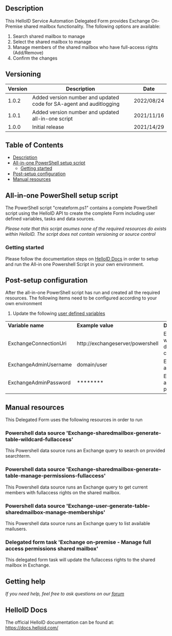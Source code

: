 <!-- Description -->
## Description
This HelloID Service Automation Delegated Form provides Exchange On-Premise shared mailbox functionality. The following options are available:
 1. Search shared mailbox to manage
 2. Select the shared mailbox to manage
 3. Manage members of the shared mailbox who have full-access rights (Add/Remove)
 4. Confirm the changes
 
## Versioning
| Version | Description | Date |
| - | - | - |
| 1.0.2   | Added version number and updated code for SA-agent and auditlogging | 2022/08/24  |
| 1.0.1   | Added version number and updated all-in-one script | 2021/11/16  |
| 1.0.0   | Initial release | 2021/14/29 |

<!-- TABLE OF CONTENTS -->
## Table of Contents
* [Description](#description)
* [All-in-one PowerShell setup script](#all-in-one-powershell-setup-script)
  * [Getting started](#getting-started)
* [Post-setup configuration](#post-setup-configuration)
* [Manual resources](#manual-resources)


## All-in-one PowerShell setup script
The PowerShell script "createform.ps1" contains a complete PowerShell script using the HelloID API to create the complete Form including user defined variables, tasks and data sources.

 _Please note that this script asumes none of the required resources do exists within HelloID. The script does not contain versioning or source control_


### Getting started
Please follow the documentation steps on [HelloID Docs](https://docs.helloid.com/hc/en-us/articles/360017556559-Service-automation-GitHub-resources) in order to setup and run the All-in one Powershell Script in your own environment.

 
## Post-setup configuration
After the all-in-one PowerShell script has run and created all the required resources. The following items need to be configured according to your own environment
 1. Update the following [user defined variables](https://docs.helloid.com/hc/en-us/articles/360014169933-How-to-Create-and-Manage-User-Defined-Variables)
<table>
  <tr><td><strong>Variable name</strong></td><td><strong>Example value</strong></td><td><strong>Description</strong></td></tr>
  <tr><td>ExchangeConnectionUri</td><td>http://exchangeserver/powershell</td><td>Exchangeserver where distribution is created</td></tr>
  <tr><td>ExchangeAdminUsername</td><td>domain/user</td><td>Exchangeserver admin account</td></tr>
  <tr><td>ExchangeAdminPassword</td><td>********</td><td>Exchangeserver admin password</td></tr>
</table>

## Manual resources
This Delegated Form uses the following resources in order to run

### Powershell data source 'Exchange-sharedmailbox-generate-table-wildcard-fullaccess'
This Powershell data source runs an Exchange query to search on provided searchterm.

### Powershell data source 'Exchange-sharedmailbox-generate-table-manage-permissions-fullaccess'
This Powershell data source runs an Exchange query to get current members with fullaccess rights on the shared mailbox.

### Powershell data source 'Exchange-user-generate-table-sharedmailbox-manage-memberships'
This Powershell data source runs an Exchange query to list available mailusers.

### Delegated form task 'Exchange on-premise - Manage full access permissions shared mailbox'
This delegated form task will update the fullaccess rights to the shared mailbox in Exchange.

## Getting help
_If you need help, feel free to ask questions on our [forum](https://forum.helloid.com/forum/helloid-connectors/service-automation/571-helloid-sa-exchange-on-premises-manage-members-with-full-access-to-shared-mailbox)_

## HelloID Docs
The official HelloID documentation can be found at: https://docs.helloid.com/
